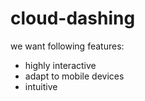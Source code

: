 cloud-dashing
=============


we want following features:
 
 * highly interactive
 * adapt to mobile devices
 * intuitive
